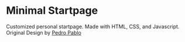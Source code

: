 # Minimal Startpage
Customized personal startpage. Made with HTML, CSS, and Javascript.
Original Design by [Pedro Pablo]([https://www.example.com](https://github.com/pedro-pablo)) 
